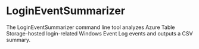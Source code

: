 # LoginEventSummarizer
The LoginEventSummarizer command line tool analyzes Azure Table Storage-hosted login-related Windows Event Log events and outputs a CSV summary.
